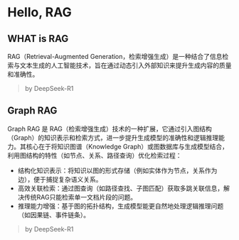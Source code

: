 # Hello, RAG

## WHAT is RAG

RAG（Retrieval-Augmented Generation，检索增强生成）是一种结合了信息检索与文本生成的人工智能技术，旨在通过动态引入外部知识来提升生成内容的质量和准确性。

> by DeepSeek-R1

## Graph RAG

Graph RAG 是 RAG（检索增强生成）技术的一种扩展，它通过引入图结构（Graph）的知识表示和检索方式，进一步提升生成模型的准确性和逻辑推理能力。其核心在于将知识图谱（Knowledge Graph）或图数据库与生成模型结合，利用图结构的特性（如节点、关系、路径查询）优化检索过程：

- 结构化知识表示：将知识以图的形式存储（例如实体作为节点，关系作为边），便于捕捉复杂语义关系。
- 高效关联检索：通过图查询（如路径查找、子图匹配）获取多跳关联信息，解决传统RAG只能检索单一文档片段的问题。 
- 推理能力增强：基于图的拓扑结构，生成模型能更自然地处理逻辑推理问题（如因果链、事件链条）。

> by DeepSeek-R1